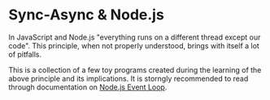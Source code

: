 # Sync-Async & Node.js

In JavaScript and Node.js "everything runs on a different thread except our code". This principle, when not properly understood, brings with itself a lot of pitfalls.

This is a collection of a few toy programs created during the learning of the above principle and its implications. It is storngly recommended to read through documentation on [Node.js Event Loop](https://nodejs.org/en/docs/guides/event-loop-timers-and-nexttick/).



